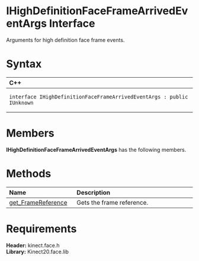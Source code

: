 IHighDefinitionFaceFrameArrivedEventArgs Interface  
==================================================  

Arguments for high definition face frame events. <span id="syntaxSection"></span>

Syntax  
======  

<table>
<colgroup>
<col width="100%" />
</colgroup>
<thead>
<tr class="header">
<th align="left">C++</th>
</tr>
</thead>
<tbody>
<tr class="odd">
<td align="left"><pre><code>interface IHighDefinitionFaceFrameArrivedEventArgs : public IUnknown</code></pre></td>
</tr>
</tbody>
</table>

<span id="classMembersSection"></span>

Members  
=======  

**IHighDefinitionFaceFrameArrivedEventArgs** has the following members.  

<span id="publicmethodsSection"></span>

Methods  
=======  

<table>
<colgroup>
<col width="30%" />
<col width="60%" />
</colgroup>
<thead>
<tr class="header">
<th align="left">Name</th>
<th align="left">Description</th>
</tr>
</thead>
<tbody>
<tr class="odd">
<td align="left"><a href="IHighDefinitionFaceFrameAr/Methods/get_FrameReference_Method.md">get_FrameReference</a></td>
<td align="left">Gets the frame reference.</td>
</tr>
</tbody>
</table>

<span id="requirements"></span>

Requirements  
============  

**Header:** kinect.face.h  
**Library:** Kinect20.face.lib  



<!--Please do not edit the data in the comment block below.-->
<!--
TOCTitle : IHighDefinitionFaceFrameArrivedEventArgs Interface
RLTitle : IHighDefinitionFaceFrameArrivedEventArgs Interface
KeywordK : IHighDefinitionFaceFrameArrivedEventArgs interface, about
HelpPriority : 2
TopicType : apiref
KeywordF : IHighDefinitionFaceFrameArrivedEventArgs
KeywordF : Microsoft.Kinect.face.IHighDefinitionFaceFrameArrivedEventArgs
KeywordA : T:Microsoft.Kinect.face.IHighDefinitionFaceFrameArrivedEventArgs
AssetID : T:Microsoft.Kinect.face.IHighDefinitionFaceFrameArrivedEventArgs
Locale : en-us
CommunityContent : 1
APIType : Managed
APILocation : 
APIName : Microsoft.Kinect.face.IHighDefinitionFaceFrameArrivedEventArgs
TargetOS : Windows
TopicType : kbSyntax
DevLang : C++
DocSet : K4Wv2
ProjType : K4Wv2Proj
Technology : Kinect for Windows
Product : Kinect for Windows SDK v2
productversion : 20
-->
